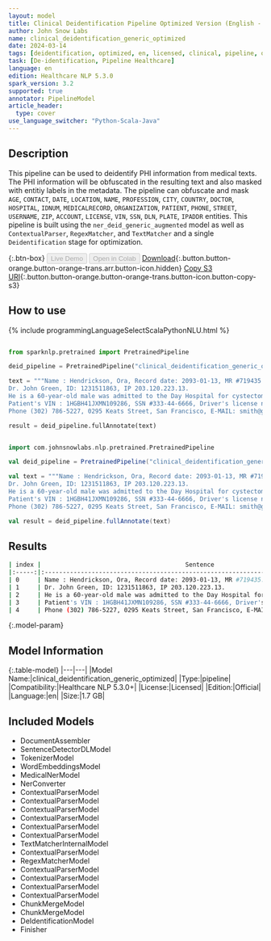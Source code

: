 ```yaml
---
layout: model
title: Clinical Deidentification Pipeline Optimized Version (English - Generic)
author: John Snow Labs
name: clinical_deidentification_generic_optimized
date: 2024-03-14
tags: [deidentification, optimized, en, licensed, clinical, pipeline, obfuscation, mask]
task: [De-identification, Pipeline Healthcare]
language: en
edition: Healthcare NLP 5.3.0
spark_version: 3.2
supported: true
annotator: PipelineModel
article_header:
  type: cover
use_language_switcher: "Python-Scala-Java"
---
```


## Description

This pipeline can be used to deidentify PHI information from medical texts. The PHI information will be obfuscated in the resulting text and also masked with entitiy labels in the metadata. The pipeline can obfuscate and mask `AGE`, `CONTACT`, `DATE`, `LOCATION`, `NAME`, `PROFESSION`, `CITY`, `COUNTRY`, `DOCTOR`, `HOSPITAL`, `IDNUM`, `MEDICALRECORD`, `ORGANIZATION`, `PATIENT`, `PHONE`, `STREET`, `USERNAME`, `ZIP`, `ACCOUNT`, `LICENSE`, `VIN`, `SSN`, `DLN`, `PLATE`, `IPADDR` entities. This pipeline is built using the `ner_deid_generic_augmented` model as well as `ContextualParser`, `RegexMatcher`, and `TextMatcher` and a single `Deidentification` stage for optimization.

{:.btn-box}
<button class="button button-orange" disabled>Live Demo</button>
<button class="button button-orange" disabled>Open in Colab</button>
[Download](https://s3.amazonaws.com/auxdata.johnsnowlabs.com/clinical/models/clinical_deidentification_generic_optimized_en_5.3.0_3.2_1710409456868.zip){:.button.button-orange.button-orange-trans.arr.button-icon.hidden}
[Copy S3 URI](s3://auxdata.johnsnowlabs.com/clinical/models/clinical_deidentification_generic_optimized_en_5.3.0_3.2_1710409456868.zip){:.button.button-orange.button-orange-trans.button-icon.button-copy-s3}

## How to use



<div class="tabs-box" markdown="1">
{% include programmingLanguageSelectScalaPythonNLU.html %}
  
```python

from sparknlp.pretrained import PretrainedPipeline

deid_pipeline = PretrainedPipeline("clinical_deidentification_generic_optimized", "en", "clinical/models")

text = """Name : Hendrickson, Ora, Record date: 2093-01-13, MR #719435.
Dr. John Green, ID: 1231511863, IP 203.120.223.13.
He is a 60-year-old male was admitted to the Day Hospital for cystectomy on 01/13/93.
Patient's VIN : 1HGBH41JXMN109286, SSN #333-44-6666, Driver's license no: A334455B.
Phone (302) 786-5227, 0295 Keats Street, San Francisco, E-MAIL: smith@gmail.com."""

result = deid_pipeline.fullAnnotate(text)


```
```scala

import com.johnsnowlabs.nlp.pretrained.PretrainedPipeline

val deid_pipeline = PretrainedPipeline("clinical_deidentification_generic_optimized", "en", "clinical/models")

val text = """Name : Hendrickson, Ora, Record date: 2093-01-13, MR #719435.
Dr. John Green, ID: 1231511863, IP 203.120.223.13.
He is a 60-year-old male was admitted to the Day Hospital for cystectomy on 01/13/93.
Patient's VIN : 1HGBH41JXMN109286, SSN #333-44-6666, Driver's license no: A334455B.
Phone (302) 786-5227, 0295 Keats Street, San Francisco, E-MAIL: smith@gmail.com."""

val result = deid_pipeline.fullAnnotate(text)

```
</div>

## Results

```bash
| index |                                        Sentence                                       |                                        Masked                                        |                                          Obfuscated                                          |
|:-----:|:-------------------------------------------------------------------------------------:|:------------------------------------------------------------------------------------:|:--------------------------------------------------------------------------------------------:|
| 0     | Name : Hendrickson, Ora, Record date: 2093-01-13, MR #719435.                         | Name : <NAME>, Record date: <DATE>, MR <ID>.                                         | Name : Chesley Noon, Record date: 2093-02-18, MR #536644.                                    |
| 1     | Dr. John Green, ID: 1231511863, IP 203.120.223.13.                                    | Dr. <NAME>, ID: <ID>, IP <IPADDR>.                                                   | Dr. Su Grand, ID: 0347425956, IP 333.333.333.333.                                            |
| 2     | He is a 60-year-old male was admitted to the Day Hospital for cystectomy on 01/13/93. | He is a <AGE>-year-old male was admitted to the <LOCATION> for cystectomy on <DATE>. | He is a 79-year-old male was admitted to the 1000 Trancas Street for cystectomy on 02/18/93. |
| 3     | Patient's VIN : 1HGBH41JXMN109286, SSN #333-44-6666, Driver's license no: A334455B.   | Patient's VIN : <VIN>, SSN <SSN>, Driver's license no: <DLN>.                        | Patient's VIN : 3OVFI43PIRJ188416, SSN #606-30-1601, Driver's license no: U932355D.          |
| 4     | Phone (302) 786-5227, 0295 Keats Street, San Francisco, E-MAIL: smith@gmail.com.      | Phone <PHONE>, <LOCATION>, <LOCATION>, E-MAIL: <EMAIL>.                              | Phone (322) 025-4270, 1301 S Main Street, 1514 Vernon Road, E-MAIL: Toto@hotmail.com.        |
```

{:.model-param}
## Model Information

{:.table-model}
|---|---|
|Model Name:|clinical_deidentification_generic_optimized|
|Type:|pipeline|
|Compatibility:|Healthcare NLP 5.3.0+|
|License:|Licensed|
|Edition:|Official|
|Language:|en|
|Size:|1.7 GB|

## Included Models

- DocumentAssembler
- SentenceDetectorDLModel
- TokenizerModel
- WordEmbeddingsModel
- MedicalNerModel
- NerConverter
- ContextualParserModel
- ContextualParserModel
- ContextualParserModel
- ContextualParserModel
- ContextualParserModel
- ContextualParserModel
- TextMatcherInternalModel
- ContextualParserModel
- RegexMatcherModel
- ContextualParserModel
- ContextualParserModel
- ContextualParserModel
- ContextualParserModel
- ChunkMergeModel
- ChunkMergeModel
- DeIdentificationModel
- Finisher
